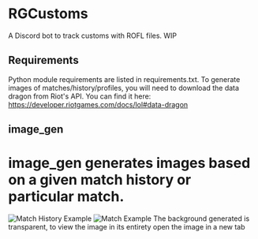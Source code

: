 # RGCustoms
A Discord bot to track customs with ROFL files. WIP

## Requirements
Python module requirements are listed in requirements.txt. 
To generate images of matches/history/profiles, you will need to download the data dragon from Riot's API. 
You can find it here: https://developer.riotgames.com/docs/lol#data-dragon

## image_gen
# image_gen generates images based on a given match history or particular match. 
![Match History Example](https://i.imgur.com/mGudOOW.png)
![Match Example](https://i.imgur.com/X26ijaN.png)
The background generated is transparent, to view the image in its entirety open the image in a new tab
